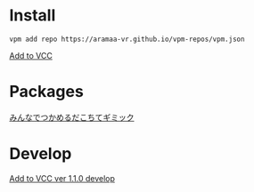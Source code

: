 # Install

`vpm add repo https://aramaa-vr.github.io/vpm-repos/vpm.json`

[Add to VCC](https://aramaa-vr.github.io/vpm-repos/redirect.html)

# Packages
[みんなでつかめるだこちてギミック](https://github.com/aramaa-vr/HoldGimick)

# Develop
[Add to VCC ver 1.1.0 develop](https://aramaa-vr.github.io/vpm-repos/develop/redirect-ver-1.1.0-develop.html)
